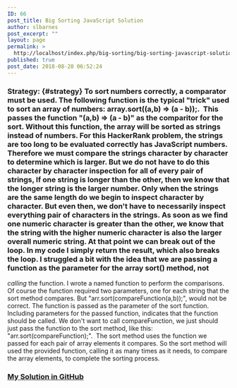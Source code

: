 ```yaml
---
ID: 66
post_title: Big Sorting JavaScript Solution
author: slbarnes
post_excerpt: ""
layout: page
permalink: >
  http://localhost/index.php/big-sorting/big-sorting-javascript-solution/
published: true
post_date: 2018-08-28 06:52:24
---
```

### Strategy: {#strategy} To sort numbers correctly, a comparator must be used. The following function is the typical "trick" used to sort an array of numbers: array.sort((a,b) => (a - b));.  This passes the function "(a,b) => (a - b)" as the comparitor for the sort. Without this function, the array will be sorted as strings instead of numbers. For this HackerRank problem, the strings are too long to be evaluated correctly has JavaScript numbers. Therefore we must compare the strings character by character to determine which is larger. But we do not have to do this character by character inspection for all of every pair of strings, If one string is longer than the other, then we know that the longer string is the larger number. Only when the strings are the same length do we begin to inspect character by character. But even then, we don't have to necessarily inspect everything pair of characters in the strings. As soon as we find one numeric character is greater than the other, we know that the string with the higher numeric character is also the larger overall numeric string. At that point we can break out of the loop. In my code I simply return the result, which also breaks the loop. I struggled a bit with the idea that we are passing a function as the parameter for the array sort() method, not 

*calling* the function. I wrote a named function to perform the comparisons. Of course the function required two parameters, one for each string that the sort method compares. But "arr.sort(compareFunction(a,b));", would not be correct. The function is passed as the parameter of the sort function. Including parameters for the passed function, indicates that the function should be called. We don't want to call compareFunction, we just should just pass the function to the sort method, like this: "arr.sort(compareFunction);".  The sort method uses the function we passed for each pair of array elements it compares. So the sort method will used the provided function, calling it as many times as it needs, to compare the array elements, to complete the sorting process.   
### <a href="https://github.com/slbccfl/hackerrank/blob/master/javascript/big-sorting/solution.js" target="_blank" rel="noopener">My Solution in GitHub</a>